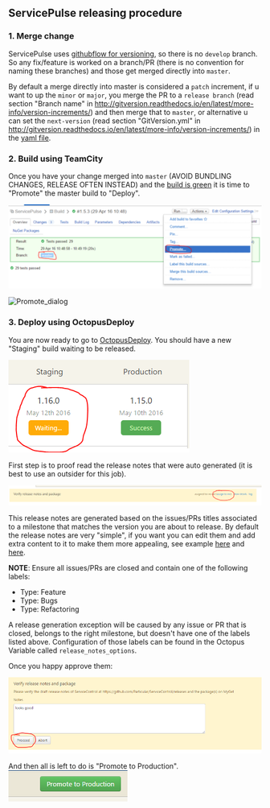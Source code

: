 ## ServicePulse releasing procedure

### 1. Merge change
ServicePulse uses [githubflow for versioning](http://gitversion.readthedocs.io/en/latest/git-branching-strategies/githubflow/), so there is no `develop` branch.
So any fix/feature is worked on a branch/PR (there is no convention for naming these branches) and those get merged directly into `master`.

By default a merge directly into master is considered a `patch` increment, if u want to up the `minor` or `major`, you merge the PR to a `release branch` (read section "Branch name" in http://gitversion.readthedocs.io/en/latest/more-info/version-increments/) and then merge that to `master`, or alternative u can set the `next-version` (read section "GitVersion.yml" in http://gitversion.readthedocs.io/en/latest/more-info/version-increments/) in the [yaml file](https://github.com/Particular/ServicePulse/blob/master/gitversionconfig.yaml).

### 2. Build using TeamCity
Once you have your change merged into `master` (AVOID BUNDLING CHANGES, RELEASE OFTEN INSTEAD) and the [build is green](https://builds.particular.net/project.html?projectId=ServicePulse) it is time to "Promote" the master build to "Deploy".

![Promote](promote.png)

![Promote_dialog](promote-dialog.png)

### 3. Deploy using OctopusDeploy
You are now ready to go to [OctopusDeploy](http://deploy.particular.net/app#/projects/servicepulse).
You should have a new "Staging" build waiting to be released.

![Octopus_staging](octopus-staging.png)

First step is to proof read the release notes that were auto generated (it is best to use an outsider for this job).

![Octopus assign to me](octopus-assign-to-me.png)

This release notes are generated based on the issues/PRs titles associated to a milestone that matches the version you are about to release. 
By default the release notes are very "simple", if you want you can edit them and add extra content to it to make them more appealing, see example [here](https://github.com/Particular/ServiceControl/releases/tag/1.10.0) and [here](https://github.com/Particular/ServicePulse/releases/tag/1.2.0).

**NOTE**: Ensure all issues/PRs are closed and contain one of the following labels:
 - Type: Feature 
 - Type: Bugs
 - Type: Refactoring

A release generation exception will be caused by any issue or PR that is closed, belongs to the right milestone, but doesn't have one of the labels listed above. Configuration of those labels can be found in the Octopus Variable called `release_notes_options`.

Once you happy approve them:
  
![looks good](looks-good.png)

And then all is left to do is "Promote to Production".  
![promote to prod](promote-to-prod.png)
